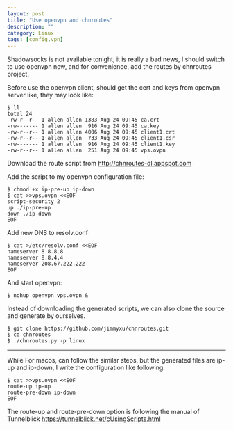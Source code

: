 ```yaml
---
layout: post
title: "Use openvpn and chnroutes"
description: ""
category: Linux
tags: [config,vpn]
---
```



Shadowsocks is not available tonight, it is really a bad news, I should switch
to use openvpn now, and for convenience, add the routes by chnroutes project.

Before use the openvpn client, should get the cert and keys from openvpn server
like, they may look like:

```shell
$ ll
total 24
-rw-r--r-- 1 allen allen 1383 Aug 24 09:45 ca.crt
-rw------- 1 allen allen  916 Aug 24 09:45 ca.key
-rw-r--r-- 1 allen allen 4006 Aug 24 09:45 client1.crt
-rw-r--r-- 1 allen allen  733 Aug 24 09:45 client1.csr
-rw------- 1 allen allen  916 Aug 24 09:45 client1.key
-rw-r--r-- 1 allen allen  251 Aug 24 09:45 vps.ovpn
```

Download the route script from <http://chnroutes-dl.appspot.com>

Add the script to my openvpn configuration file:

```shell
$ chmod +x ip-pre-up ip-down
$ cat >>vps.ovpn <<EOF
script-security 2
up ./ip-pre-up
down ./ip-down
EOF
```

Add new DNS to resolv.conf

```shell
$ cat >/etc/resolv.conf <<EOF
nameserver 8.8.8.8
nameserver 8.8.4.4
nameserver 208.67.222.222
EOF
```

And start openvpn:

```shell
$ nohup openvpn vps.ovpn &
```

Instead of downloading the generated scripts, we can also clone the source and
generate by ourselves.

```shell
$ git clone https://github.com/jimmyxu/chnroutes.git
$ cd chnroutes
$ ./chnroutes.py -p linux
```


---

While For macos, can follow the similar steps, but the generated files are ip-up
and ip-down, I write the configuration like following:

```shell
$ cat >>vps.ovpn <<EOF
route-up ip-up
route-pre-down ip-down
EOF
```

The route-up and route-pre-down option is following the manual of Tunnelblick
<https://tunnelblick.net/cUsingScripts.html>

